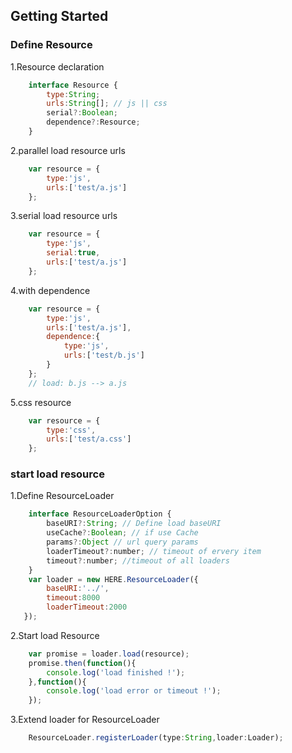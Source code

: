 ## Getting Started
### Define Resource
1.Resource declaration
```javascript
    interface Resource {
        type:String;
        urls:String[]; // js || css
        serial?:Boolean;
        dependence?:Resource;
    }
```
2.parallel load resource urls 
```javascript
    var resource = {
        type:'js',
        urls:['test/a.js']
    };
```
3.serial load resource urls
```javascript
    var resource = {
        type:'js',
        serial:true,
        urls:['test/a.js']
    };
```
4.with dependence
```javascript
    var resource = {
        type:'js',
        urls:['test/a.js'],
        dependence:{
            type:'js',
            urls:['test/b.js']
        }
    };
    // load: b.js --> a.js
```
5.css resource
```javascript
    var resource = {
        type:'css',
        urls:['test/a.css']
    };
```
### start load resource
1.Define ResourceLoader
```javascript
    interface ResourceLoaderOption {
        baseURI?:String; // Define load baseURI
        useCache?:Boolean; // if use Cache
        params?:Object // url query params
        loaderTimeout?:number; // timeout of ervery item
        timeout?:number; //timeout of all loaders
    }
    var loader = new HERE.ResourceLoader({
        baseURI:'../',
        timeout:8000
        loaderTimeout:2000
   });
```
2.Start load Resource
```javascript
    var promise = loader.load(resource);
    promise.then(function(){
        console.log('load finished !');
    },function(){
        console.log('load error or timeout !');
    });
```
3.Extend loader for ResourceLoader
```javascript
    ResourceLoader.registerLoader(type:String,loader:Loader);
```